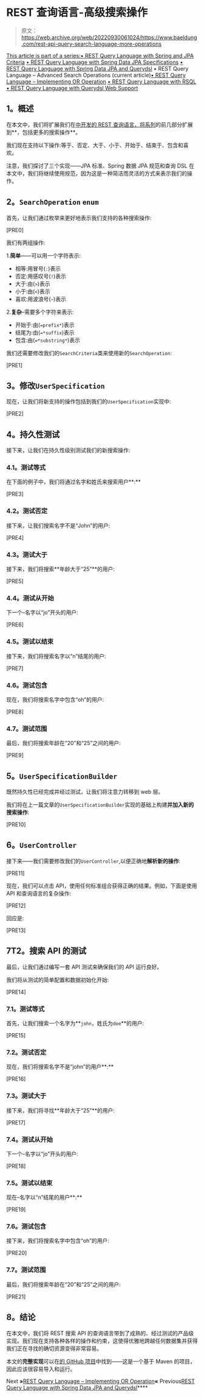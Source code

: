 # REST 查询语言-高级搜索操作

> 原文：<https://web.archive.org/web/20220930061024/https://www.baeldung.com/rest-api-query-search-language-more-operations>

[This article is part of a series:](javascript:void(0);)[• REST Query Language with Spring and JPA Criteria](/web/20220529015703/https://www.baeldung.com/rest-search-language-spring-jpa-criteria)
[• REST Query Language with Spring Data JPA Specifications](/web/20220529015703/https://www.baeldung.com/rest-api-search-language-spring-data-specifications)
[• REST Query Language with Spring Data JPA and Querydsl](/web/20220529015703/https://www.baeldung.com/rest-api-search-language-spring-data-querydsl)
• REST Query Language – Advanced Search Operations (current article)[• REST Query Language – Implementing OR Operation](/web/20220529015703/https://www.baeldung.com/rest-api-query-search-or-operation)
[• REST Query Language with RSQL](/web/20220529015703/https://www.baeldung.com/rest-api-search-language-rsql-fiql)
[• REST Query Language with Querydsl Web Support](/web/20220529015703/https://www.baeldung.com/rest-api-search-querydsl-web-in-spring-data-jpa)

## **1。概述**

在本文中，我们将扩展我们在[中开发的 REST 查询语言，将](/web/20220529015703/https://www.baeldung.com/rest-api-search-language-spring-data-specifications "REST Query Language with Spring Data JPA Specifications")[系列](/web/20220529015703/https://www.baeldung.com/spring-rest-api-query-search-language-tutorial)的前几部分扩展到**，包括更多的搜索操作**。

我们现在支持以下操作:等于、否定、大于、小于、开始于、结束于、包含和喜欢。

注意，我们探讨了三个实现——JPA 标准、Spring 数据 JPA 规范和查询 DSL 在本文中，我们将继续使用规范，因为这是一种简洁而灵活的方式来表示我们的操作。

## **2。`SearchOperation` `enum`**

首先，让我们通过枚举来更好地表示我们支持的各种搜索操作:

[PRE0]

我们有两组操作:

1.**简单**——可以用一个字符表示:

*   相等:用冒号(`:`)表示
*   否定:用感叹号(`!`)表示
*   大于:由(`>`)表示
*   小于:由(`<`)表示
*   喜欢:用波浪号(`~`)表示

2.**复杂**–需要多个字符来表示:

*   开始于:由(`=prefix*`)表示
*   结尾为:由(`=*suffix`)表示
*   包含:由(`=*substring*`)表示

我们还需要修改我们的`SearchCriteria`类来使用新的`SearchOperation`:

[PRE1]

## **3。修改`UserSpecification`**

现在，让我们将新支持的操作包括到我们的`UserSpecification`实现中:

[PRE2]

## **4。持久性测试**

接下来，让我们在持久性级别测试我们的新搜索操作:

### **4.1。测试等式**

在下面的例子中，我们将通过名字和姓氏来搜索用户**:**

[PRE3]

### **4.2。测试否定**

接下来，让我们搜索名字不是“John”的用户:

[PRE4]

### **4.3。测试大于**

接下来，我们将搜索**年龄大于“25”**的用户:

[PRE5]

### 4.4。测试从开始

下一个–名字以“jo”开头的用户:

[PRE6]

### **4.5。测试以**结束

接下来，我们将搜索名字以“n”结尾的用户:

[PRE7]

### 4.6。测试包含

现在，我们将搜索名字中包含“oh”的用户:

[PRE8]

### **4.7。测试范围**

最后，我们将搜索年龄在“20”和“25”之间的用户:

[PRE9]

## **5。`UserSpecificationBuilder`**

既然持久性已经完成并经过测试，让我们将注意力转移到 web 层。

我们将在上一篇文章的`UserSpecificationBuilder`实现的基础上构建**并加入新的搜索操作**:

[PRE10]

## **6。`UserController`**

接下来——我们需要修改我们的`UserController`,以便正确地**解析新的操作**:

[PRE11]

现在，我们可以点击 API，使用任何标准组合获得正确的结果。例如，下面是使用 API 和查询语言的复杂操作:

[PRE12]

回应是:

[PRE13]

## **7**T2。搜索 API 的测试

最后，让我们通过编写一套 API 测试来确保我们的 API 运行良好。

我们将从测试的简单配置和数据初始化开始:

[PRE14]

### 7.1。测试等式

首先，让我们搜索一个名字为**`john`，姓氏为`doe`**的用户:

[PRE15]

### 7.2。测试否定

现在，我们将搜索名字不是“john”的用户**:**

[PRE16]

### 7.3。测试大于

接下来，我们将寻找**年龄大于“25”**的用户:

[PRE17]

### 7.4。测试从开始

下一个–名字以“jo”开头的用户:

[PRE18]

### **7.5。测试以**结束

现在–名字以“n”结尾的用户**:**

[PRE19]

### 7.6。测试包含

接下来，我们将搜索名字中包含“oh”的用户:

[PRE20]

### 7.7。测试范围

最后，我们将搜索年龄在“20”和“25”之间的用户:

[PRE21]

## **8。结论**

在本文中，我们将 REST 搜索 API 的查询语言带到了成熟的、经过测试的产品级实现。我们现在支持各种各样的操作和约束，这使得优雅地跨越任何数据集并获得我们正在寻找的确切资源变得非常容易。

本文的**完整实现**可以在[的 GitHub 项目](https://web.archive.org/web/20220529015703/https://github.com/eugenp/tutorials/tree/master/spring-web-modules/spring-rest-query-language "The Full Example Project on Github")中找到——这是一个基于 Maven 的项目，因此应该很容易导入和运行。

Next **»**[REST Query Language – Implementing OR Operation](/web/20220529015703/https://www.baeldung.com/rest-api-query-search-or-operation)**«** Previous[REST Query Language with Spring Data JPA and Querydsl](/web/20220529015703/https://www.baeldung.com/rest-api-search-language-spring-data-querydsl)****